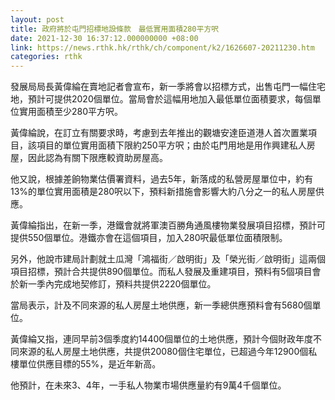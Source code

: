```yaml
---
layout: post
title: 政府將於屯門招標地設條款　最低實用面積280平方呎
date: 2021-12-30 16:37:12.000000000 +08:00
link: https://news.rthk.hk/rthk/ch/component/k2/1626607-20211230.htm
categories: rthk
---
```


發展局局長黃偉綸在賣地記者會宣布，新一季將會以招標方式，出售屯門一幅住宅地，預計可提供2020個單位。當局會於這幅用地加入最低單位面積要求，每個單位實用面積至少280平方呎。

黃偉綸說，在訂立有關要求時，考慮到去年推出的觀塘安達臣道港人首次置業項目，該項目的單位實用面積下限約250平方呎；由於屯門用地是用作興建私人房屋，因此認為有關下限應較資助房屋高。

他又說，根據差餉物業估價署資料，過去5年，新落成的私營房屋單位中，約有13%的單位實用面積是280呎以下，預料新措施會影響大約八分之一的私人房屋供應。

黃偉綸指出，在新一季，港鐵會就將軍澳百勝角通風樓物業發展項目招標，預計可提供550個單位。港鐵亦會在這個項目，加入280呎最低單位面積限制。

另外，他說市建局計劃就土瓜灣「鴻福街／啟明街」及「榮光街／啟明街」這兩個項目招標，預計合共提供890個單位。而私人發展及重建項目，預料有5個項目會於新一季內完成地契修訂，預料共提供2220個單位。

當局表示，計及不同來源的私人房屋土地供應，新一季總供應預料會有5680個單位。

黃偉綸又指，連同早前3個季度約14400個單位的土地供應，預計今個財政年度不同來源的私人房屋土地供應，共提供20080個住宅單位，已超過今年12900個私樓單位供應目標的55%，是近年新高。

他預計，在未來3、4年，一手私人物業市場供應量約有9萬4千個單位。
